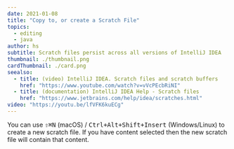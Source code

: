 ```yaml
---
date: 2021-01-08
title: "Copy to, or create a Scratch File"
topics:
  - editing
  - java
author: hs
subtitle: Scratch files persist across all versions of IntelliJ IDEA
thumbnail: ./thumbnail.png
cardThumbnail: ./card.png
seealso:
  - title: (video) IntelliJ IDEA. Scratch files and scratch buffers
    href: "https://www.youtube.com/watch?v=vVcPEcbRiNI"
  - title: (documentation) IntelliJ IDEA Help - Scratch files
    href: "https://www.jetbrains.com/help/idea/scratches.html"
video: "https://youtu.be/lfVFK6kuECg"
---
```


You can use <kbd>⇧⌘N</kbd> (macOS) / <kbd>Ctrl+Alt+Shift+Insert</kbd> (Windows/Linux) to create a new scratch file. If you have content selected then the new scratch file will contain that content.
